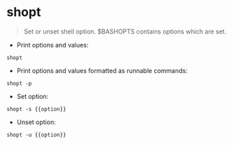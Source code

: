# shopt

> Set or unset shell option. $BASHOPTS contains options which are set.

- Print options and values:

`shopt`

- Print options and values formatted as runnable commands:

`shopt -p`

- Set option:

`shopt -s {{option}}`

- Unset option:

`shopt -u {{option}}`

